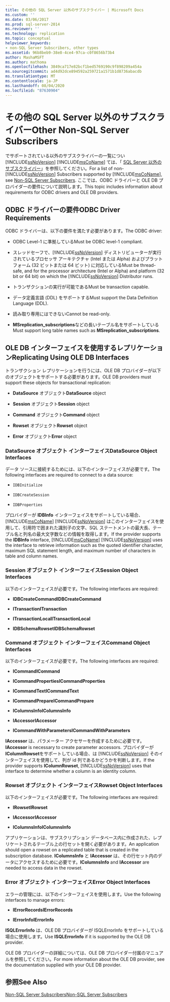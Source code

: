 ```yaml
---
title: その他の SQL Server 以外のサブスクライバー | Microsoft Docs
ms.custom: ''
ms.date: 03/06/2017
ms.prod: sql-server-2014
ms.reviewer: ''
ms.technology: replication
ms.topic: conceptual
helpviewer_keywords:
- non-SQL Server Subscribers, other types
ms.assetid: 96b8beb9-38e8-4ce4-97ca-c0f8656b73b4
author: MashaMSFT
ms.author: mathoma
ms.openlocfilehash: 3849ca717e82bcf1bed5769190c9f898209a454a
ms.sourcegitcommit: ad4d92dce894592a259721a1571b1d8736abacdb
ms.translationtype: MT
ms.contentlocale: ja-JP
ms.lasthandoff: 08/04/2020
ms.locfileid: "87630904"
---
```

# <a name="other-non-sql-server-subscribers"></a><span data-ttu-id="0a95d-102">その他の SQL Server 以外のサブスクライバー</span><span class="sxs-lookup"><span data-stu-id="0a95d-102">Other Non-SQL Server Subscribers</span></span>
  <span data-ttu-id="0a95d-103">でサポートされている以外のサブスクライバーの一覧につい [!INCLUDE[ssNoVersion](../../../includes/ssnoversion-md.md)] [!INCLUDE[msCoName](../../../includes/msconame-md.md)] ては、「 [SQL Server 以外のサブスクライバー](non-sql-server-subscribers.md)」を参照してください。</span><span class="sxs-lookup"><span data-stu-id="0a95d-103">For a list of non-[!INCLUDE[ssNoVersion](../../../includes/ssnoversion-md.md)] Subscribers supported by [!INCLUDE[msCoName](../../../includes/msconame-md.md)], see [Non-SQL Server Subscribers](non-sql-server-subscribers.md).</span></span> <span data-ttu-id="0a95d-104">ここでは、ODBC ドライバーと OLE DB プロバイダーの要件について説明します。</span><span class="sxs-lookup"><span data-stu-id="0a95d-104">This topic includes information about requirements for ODBC drivers and OLE DB providers.</span></span>  
  
## <a name="odbc-driver-requirements"></a><span data-ttu-id="0a95d-105">ODBC ドライバーの要件</span><span class="sxs-lookup"><span data-stu-id="0a95d-105">ODBC Driver Requirements</span></span>  
 <span data-ttu-id="0a95d-106">ODBC ドライバーは、以下の要件を満たす必要があります。</span><span class="sxs-lookup"><span data-stu-id="0a95d-106">The ODBC driver:</span></span>  
  
-   <span data-ttu-id="0a95d-107">ODBC Level-1 に準拠している</span><span class="sxs-lookup"><span data-stu-id="0a95d-107">Must be ODBC level-1 compliant.</span></span>  
  
-   <span data-ttu-id="0a95d-108">スレッドセーフで、[!INCLUDE[ssNoVersion](../../../includes/ssnoversion-md.md)] ディストリビューターが実行されているプロセッサ アーキテクチャ (Intel または Alpha) およびプラットフォーム (32 ビットまたは 64 ビット) に対応している</span><span class="sxs-lookup"><span data-stu-id="0a95d-108">Must be thread-safe, and for the processor architecture (Intel or Alpha) and platform (32 bit or 64 bit) on which the [!INCLUDE[ssNoVersion](../../../includes/ssnoversion-md.md)] Distributor runs.</span></span>  
  
-   <span data-ttu-id="0a95d-109">トランザクションの実行が可能である</span><span class="sxs-lookup"><span data-stu-id="0a95d-109">Must be transaction capable.</span></span>  
  
-   <span data-ttu-id="0a95d-110">データ定義言語 (DDL) をサポートする</span><span class="sxs-lookup"><span data-stu-id="0a95d-110">Must support the Data Definition Language (DDL).</span></span>  
  
-   <span data-ttu-id="0a95d-111">読み取り専用にはできない</span><span class="sxs-lookup"><span data-stu-id="0a95d-111">Cannot be read-only.</span></span>  
  
-   <span data-ttu-id="0a95d-112">**MSreplication_subscriptions**などの長いテーブル名をサポートしている</span><span class="sxs-lookup"><span data-stu-id="0a95d-112">Must support long table names such as **MSreplication_subscriptions**.</span></span>  
  
## <a name="replicating-using-ole-db-interfaces"></a><span data-ttu-id="0a95d-113">OLE DB インターフェイスを使用するレプリケーション</span><span class="sxs-lookup"><span data-stu-id="0a95d-113">Replicating Using OLE DB Interfaces</span></span>  
 <span data-ttu-id="0a95d-114">トランザクション レプリケーションを行うには、OLE DB プロバイダーが以下のオブジェクトをサポートする必要があります。</span><span class="sxs-lookup"><span data-stu-id="0a95d-114">OLE DB providers must support these objects for transactional replication:</span></span>  
  
-   <span data-ttu-id="0a95d-115">**DataSource** オブジェクト</span><span class="sxs-lookup"><span data-stu-id="0a95d-115">**DataSource** object</span></span>  
  
-   <span data-ttu-id="0a95d-116">**Session** オブジェクト</span><span class="sxs-lookup"><span data-stu-id="0a95d-116">**Session** object</span></span>  
  
-   <span data-ttu-id="0a95d-117">**Command** オブジェクト</span><span class="sxs-lookup"><span data-stu-id="0a95d-117">**Command** object</span></span>  
  
-   <span data-ttu-id="0a95d-118">**Rowset** オブジェクト</span><span class="sxs-lookup"><span data-stu-id="0a95d-118">**Rowset** object</span></span>  
  
-   <span data-ttu-id="0a95d-119">**Error** オブジェクト</span><span class="sxs-lookup"><span data-stu-id="0a95d-119">**Error** object</span></span>  
  
### <a name="datasource-object-interfaces"></a><span data-ttu-id="0a95d-120">DataSource オブジェクト インターフェイス</span><span class="sxs-lookup"><span data-stu-id="0a95d-120">DataSource Object Interfaces</span></span>  
 <span data-ttu-id="0a95d-121">データ ソースに接続するためには、以下のインターフェイスが必要です。</span><span class="sxs-lookup"><span data-stu-id="0a95d-121">The following interfaces are required to connect to a data source:</span></span>  
  
-   `IDBInitialize`  
  
-   `IDBCreateSession`  
  
-   `IDBProperties`  
  
 <span data-ttu-id="0a95d-122">プロバイダーが **IDBInfo** インターフェイスをサポートしている場合、[!INCLUDE[msCoName](../../../includes/msconame-md.md)] [!INCLUDE[ssNoVersion](../../../includes/ssnoversion-md.md)] はこのインターフェイスを使用して、引用符で囲まれた識別子の文字、SQL ステートメントの最大長、テーブル名と列名の最大文字数などの情報を取得します。</span><span class="sxs-lookup"><span data-stu-id="0a95d-122">If the provider supports the **IDBInfo** interface, [!INCLUDE[msCoName](../../../includes/msconame-md.md)] [!INCLUDE[ssNoVersion](../../../includes/ssnoversion-md.md)] uses the interface to retrieve information such as the quoted identifier character, maximum SQL statement length, and maximum number of characters in table and column names.</span></span>  
  
### <a name="session-object-interfaces"></a><span data-ttu-id="0a95d-123">Session オブジェクト インターフェイス</span><span class="sxs-lookup"><span data-stu-id="0a95d-123">Session Object Interfaces</span></span>  
 <span data-ttu-id="0a95d-124">以下のインターフェイスが必要です。</span><span class="sxs-lookup"><span data-stu-id="0a95d-124">The following interfaces are required:</span></span>  
  
-   <span data-ttu-id="0a95d-125">**IDBCreateCommand**</span><span class="sxs-lookup"><span data-stu-id="0a95d-125">**IDBCreateCommand**</span></span>  
  
-   <span data-ttu-id="0a95d-126">**ITransaction**</span><span class="sxs-lookup"><span data-stu-id="0a95d-126">**ITransaction**</span></span>  
  
-   <span data-ttu-id="0a95d-127">**ITransactionLocal**</span><span class="sxs-lookup"><span data-stu-id="0a95d-127">**ITransactionLocal**</span></span>  
  
-   <span data-ttu-id="0a95d-128">**IDBSchemaRowset**</span><span class="sxs-lookup"><span data-stu-id="0a95d-128">**IDBSchemaRowset**</span></span>  
  
### <a name="command-object-interfaces"></a><span data-ttu-id="0a95d-129">Command オブジェクト インターフェイス</span><span class="sxs-lookup"><span data-stu-id="0a95d-129">Command Object Interfaces</span></span>  
 <span data-ttu-id="0a95d-130">以下のインターフェイスが必要です。</span><span class="sxs-lookup"><span data-stu-id="0a95d-130">The following interfaces are required:</span></span>  
  
-   <span data-ttu-id="0a95d-131">**ICommand**</span><span class="sxs-lookup"><span data-stu-id="0a95d-131">**ICommand**</span></span>  
  
-   <span data-ttu-id="0a95d-132">**ICommandProperties**</span><span class="sxs-lookup"><span data-stu-id="0a95d-132">**ICommandProperties**</span></span>  
  
-   <span data-ttu-id="0a95d-133">**ICommandText**</span><span class="sxs-lookup"><span data-stu-id="0a95d-133">**ICommandText**</span></span>  
  
-   <span data-ttu-id="0a95d-134">**ICommandPrepare**</span><span class="sxs-lookup"><span data-stu-id="0a95d-134">**ICommandPrepare**</span></span>  
  
-   <span data-ttu-id="0a95d-135">**IColumnsInfo**</span><span class="sxs-lookup"><span data-stu-id="0a95d-135">**IColumnsInfo**</span></span>  
  
-   <span data-ttu-id="0a95d-136">**IAccessor**</span><span class="sxs-lookup"><span data-stu-id="0a95d-136">**IAccessor**</span></span>  
  
-   <span data-ttu-id="0a95d-137">**ICommandWithParameters**</span><span class="sxs-lookup"><span data-stu-id="0a95d-137">**ICommandWithParameters**</span></span>  
  
 <span data-ttu-id="0a95d-138">**IAccessor** は、パラメーター アクセサーを作成するために必要です。</span><span class="sxs-lookup"><span data-stu-id="0a95d-138">**IAccessor** is necessary to create parameter accessors.</span></span> <span data-ttu-id="0a95d-139">プロバイダーが**IColumnRowset**をサポートしている場合、は [!INCLUDE[ssNoVersion](../../../includes/ssnoversion-md.md)] そのインターフェイスを使用して、列が id 列であるかどうかを判断します。</span><span class="sxs-lookup"><span data-stu-id="0a95d-139">If the provider supports **IColumnRowset**, [!INCLUDE[ssNoVersion](../../../includes/ssnoversion-md.md)] uses that interface to determine whether a column is an identity column.</span></span>  
  
### <a name="rowset-object-interfaces"></a><span data-ttu-id="0a95d-140">Rowset オブジェクト インターフェイス</span><span class="sxs-lookup"><span data-stu-id="0a95d-140">Rowset Object Interfaces</span></span>  
 <span data-ttu-id="0a95d-141">以下のインターフェイスが必要です。</span><span class="sxs-lookup"><span data-stu-id="0a95d-141">The following interfaces are required:</span></span>  
  
-   <span data-ttu-id="0a95d-142">**IRowset**</span><span class="sxs-lookup"><span data-stu-id="0a95d-142">**IRowset**</span></span>  
  
-   <span data-ttu-id="0a95d-143">**IAccessor**</span><span class="sxs-lookup"><span data-stu-id="0a95d-143">**IAccessor**</span></span>  
  
-   <span data-ttu-id="0a95d-144">**IColumnsInfo**</span><span class="sxs-lookup"><span data-stu-id="0a95d-144">**IColumnsInfo**</span></span>  
  
 <span data-ttu-id="0a95d-145">アプリケーションは、サブスクリプション データベース内に作成された、レプリケートされるテーブル上の行セットを開く必要があります。</span><span class="sxs-lookup"><span data-stu-id="0a95d-145">An application should open a rowset on a replicated table that is created in the subscription database.</span></span> <span data-ttu-id="0a95d-146">**IColumnsInfo** と **IAccessor** は、その行セット内のデータにアクセスするために必要です。</span><span class="sxs-lookup"><span data-stu-id="0a95d-146">**IColumnsInfo** and **IAccessor** are needed to access data in the rowset.</span></span>  
  
### <a name="error-object-interfaces"></a><span data-ttu-id="0a95d-147">Error オブジェクト インターフェイス</span><span class="sxs-lookup"><span data-stu-id="0a95d-147">Error Object Interfaces</span></span>  
 <span data-ttu-id="0a95d-148">エラーの管理には、以下のインターフェイスを使用します。</span><span class="sxs-lookup"><span data-stu-id="0a95d-148">Use the following interfaces to manage errors:</span></span>  
  
-   <span data-ttu-id="0a95d-149">**IErrorRecords**</span><span class="sxs-lookup"><span data-stu-id="0a95d-149">**IErrorRecords**</span></span>  
  
-   <span data-ttu-id="0a95d-150">**IErrorInfo**</span><span class="sxs-lookup"><span data-stu-id="0a95d-150">**IErrorInfo**</span></span>  
  
 <span data-ttu-id="0a95d-151">**ISQLErrorInfo** は、OLE DB プロバイダーが ISQLErrorInfo をサポートしている場合に使用します。</span><span class="sxs-lookup"><span data-stu-id="0a95d-151">Use **ISQLErrorInfo** if it is supported by the OLE DB provider.</span></span>  
  
 <span data-ttu-id="0a95d-152">OLE DB プロバイダーの詳細については、OLE DB プロバイダー付属のマニュアルを参照してください。</span><span class="sxs-lookup"><span data-stu-id="0a95d-152">For more information about the OLE DB provider, see the documentation supplied with your OLE DB provider.</span></span>  
  
## <a name="see-also"></a><span data-ttu-id="0a95d-153">参照</span><span class="sxs-lookup"><span data-stu-id="0a95d-153">See Also</span></span>  
 [<span data-ttu-id="0a95d-154">Non-SQL Server Subscribers</span><span class="sxs-lookup"><span data-stu-id="0a95d-154">Non-SQL Server Subscribers</span></span>](non-sql-server-subscribers.md)  
  
  
